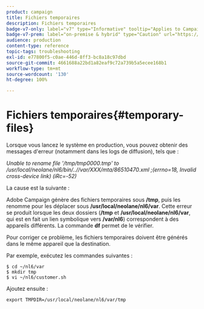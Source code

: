 ```yaml
---
product: campaign
title: Fichiers temporaires
description: Fichiers temporaires
badge-v7-only: label="v7" type="Informative" tooltip="Applies to Campaign Classic v7 only"
badge-v7-prem: label="on-premise & hybrid" type="Caution" url="https://experienceleague.adobe.com/docs/campaign-classic/using/installing-campaign-classic/architecture-and-hosting-models/hosting-models-lp/hosting-models.html" tooltip="Applies to on-premise and hybrid deployments only"
audience: production
content-type: reference
topic-tags: troubleshooting
exl-id: e77800f5-c0ae-446d-8ff3-bc8a18c97dbd
source-git-commit: 4661688a22bd1a82eaf9c72a739b5a5ecee168b1
workflow-type: tm+mt
source-wordcount: '130'
ht-degree: 100%

---
```


# Fichiers temporaires{#temporary-files}



Lorsque vous lancez le système en production, vous pouvez obtenir des messages d&#39;erreur (notamment dans les logs de diffusion), tels que :

*Unable to rename file &#39;/tmp/tmp0000.tmp&#39; to /usr/local/neolane/nl6/bin/..//var/XXX/mta/86510470.xml ;(errno=18, Invalid cross-device link) (iRc=-52)*

La cause est la suivante :

Adobe Campaign génère des fichiers temporaires sous **/tmp**, puis les renomme pour les déplacer sous **/usr/local/neolane/nl6/var**. Cette erreur se produit lorsque les deux dossiers (**/tmp** et **/usr/local/neolane/nl6/var**, qui est en fait un lien symbolique vers **/var/nl6**) correspondent à des appareils différents. La commande **df** permet de le vérifier.

Pour corriger ce problème, les fichiers temporaires doivent être générés dans le même appareil que la destination.

Par exemple, exécutez les commandes suivantes :

```
$ cd ~/nl6/var
$ mkdir tmp
$ vi ~/nl6/customer.sh
```

Ajoutez ensuite :

```
export TMPDIR=/usr/local/neolane/nl6/var/tmp 
```
